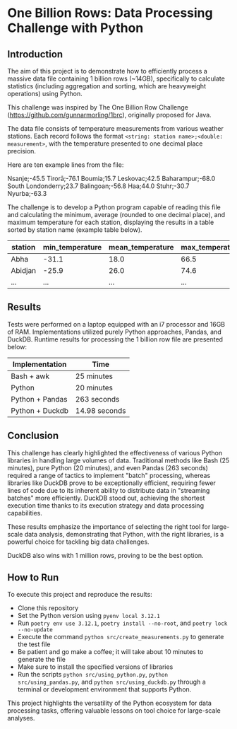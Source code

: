 # One Billion Rows: Data Processing Challenge with Python

## Introduction
The aim of this project is to demonstrate how to efficiently process a massive data file containing 1 billion rows (~14GB), specifically to calculate statistics (including aggregation and sorting, which are heavyweight operations) using Python.

This challenge was inspired by The One Billion Row Challenge (https://github.com/gunnarmorling/1brc), originally proposed for Java.

The data file consists of temperature measurements from various weather stations. Each record follows the format `<string: station name>;<double: measurement>`, with the temperature presented to one decimal place precision.

Here are ten example lines from the file:

Nsanje;-45.5
Tirorā;-76.1
Boumia;15.7
Leskovac;42.5
Baharampur;-68.0
South Londonderry;23.7
Balingoan;-56.8
Haa;44.0
Stuhr;-30.7
Nyurba;-63.3


The challenge is to develop a Python program capable of reading this file and calculating the minimum, average (rounded to one decimal place), and maximum temperature for each station, displaying the results in a table sorted by station name (example table below).

| station      | min_temperature | mean_temperature | max_temperature |
|--------------|-----------------|------------------|-----------------|
| Abha         | -31.1           | 18.0             | 66.5            |
| Abidjan      | -25.9           | 26.0             | 74.6            |
| ...          | ...             | ...              | ...             |

## Results
Tests were performed on a laptop equipped with an i7 processor and 16GB of RAM. Implementations utilized purely Python approaches, Pandas, and DuckDB. Runtime results for processing the 1 billion row file are presented below:

| Implementation  | Time        |
|-----------------|-------------|
| Bash + awk      | 25 minutes  |
| Python          | 20 minutes  |
| Python + Pandas | 263 seconds |
| Python + Duckdb | 14.98 seconds |

## Conclusion
This challenge has clearly highlighted the effectiveness of various Python libraries in handling large volumes of data. Traditional methods like Bash (25 minutes), pure Python (20 minutes), and even Pandas (263 seconds) required a range of tactics to implement "batch" processing, whereas libraries like DuckDB prove to be exceptionally efficient, requiring fewer lines of code due to its inherent ability to distribute data in "streaming batches" more efficiently. DuckDB stood out, achieving the shortest execution time thanks to its execution strategy and data processing capabilities.

These results emphasize the importance of selecting the right tool for large-scale data analysis, demonstrating that Python, with the right libraries, is a powerful choice for tackling big data challenges.

DuckDB also wins with 1 million rows, proving to be the best option.

## How to Run
To execute this project and reproduce the results:

- Clone this repository
- Set the Python version using `pyenv local 3.12.1`
- Run `poetry env use 3.12.1`, `poetry install --no-root`, and `poetry lock --no-update`
- Execute the command `python src/create_measurements.py` to generate the test file
- Be patient and go make a coffee; it will take about 10 minutes to generate the file
- Make sure to install the specified versions of libraries
- Run the scripts `python src/using_python.py`, `python src/using_pandas.py`, and `python src/using_duckdb.py` through a terminal or development environment that supports Python.

This project highlights the versatility of the Python ecosystem for data processing tasks, offering valuable lessons on tool choice for large-scale analyses.

